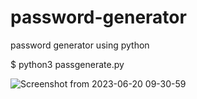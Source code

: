 # password-generator
password generator using python

$ python3 passgenerate.py

![Screenshot from 2023-06-20 09-30-59](https://github.com/blaxhades/password-generator/assets/122688263/18e9f919-f26c-4dd9-a0d6-39f69571f6fb)
